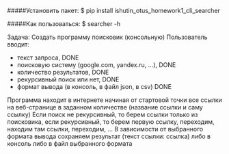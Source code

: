 #####Установить пакет: $ pip install ishutin_otus_homework1_cli_searcher
  
#####Как пользоваться: $ searcher -h

 Задача: Создать программу поисковик (консольную) 
 Пользователь вводит:
  - текст запроса, DONE
  - поисковую систему (google.com, yandex.ru, ...), DONE
  - количество результатов, DONE
  - рекурсивный поиск или нет, DONE
  - формат вывода (в консоль, в файл json, в csv) DONE
  
  Программа находит в интернете начиная от стартовой точки все ссылки на веб-странице в заданном количестве (название ссылки и саму ссылку) Если поиск не рекурсивный, то берем ссылки только из поисковика, если рекурсивный, то берем первую ссылку, переходим, находим там ссылки, переходим, ... В зависимости от выбранного формата вывода сохраняем результат (текст ссылки: ссылка) либо в консоль либо в файл выбранного формата
  
